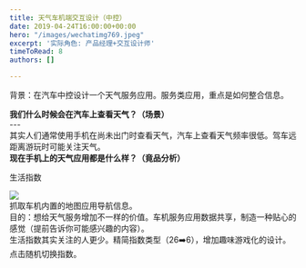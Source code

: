 ```yaml
---
title: 天气车机端交互设计（中控）
date: 2019-04-24T16:00:00+00:00
hero: "/images/wechatimg769.jpeg"
excerpt: '实际角色: 产品经理+交互设计师'
timeToRead: 8
authors: []

---
```

背景：在汽车中控设计一个天气服务应用。服务类应用，重点是如何整合信息。

  
**我们什么时候会在汽车上查看天气？（场景）**  
\---  
其实人们通常使用手机在尚未出门时查看天气，汽车上查看天气频率很低。驾车远距离游玩时可能关注天气。  
**现在手机上的天气应用都是什么样？（竟品分析）**

生活指数

![](/images/林美娜问题.png)  
抓取车机内置的地图应用导航信息。  
目的：想给天气服务增加不一样的价值。车机服务应用数据共享，制造一种贴心的感觉（提前告诉你可能感兴趣的内容）。  
生活指数其实关注的人更少。精简指数类型（26➡️6），增加趣味游戏化的设计。点击随机切换指数。
